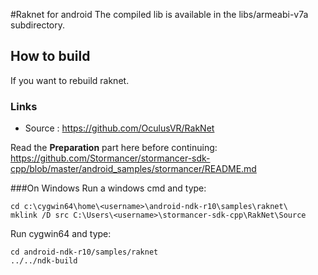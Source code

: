 #Raknet for android
The compiled lib is available in the libs/armeabi-v7a subdirectory.

## How to build
If you  want to rebuild raknet.

### Links
- Source : https://github.com/OculusVR/RakNet

Read the **Preparation** part here before continuing:  
https://github.com/Stormancer/stormancer-sdk-cpp/blob/master/android_samples/stormancer/README.md

###On Windows
Run a windows cmd and type:  
```
cd c:\cygwin64\home\<username>\android-ndk-r10\samples\raknet\
mklink /D src C:\Users\<username>\stormancer-sdk-cpp\RakNet\Source
```

Run cygwin64 and type:  
```
cd android-ndk-r10/samples/raknet
../../ndk-build
```
